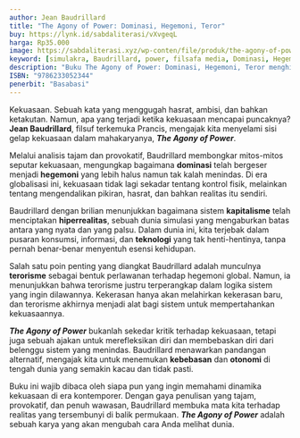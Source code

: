 ```yaml
---
author: Jean Baudrillard
title: "The Agony of Power: Dominasi, Hegemoni, Teror"
buy: https://lynk.id/sabdaliterasi/vXvgeqL
harga: Rp35.000
image: https://sabdaliterasi.xyz/wp-conten/file/produk/the-agony-of-power-dominasi-hegemoni-teror.jpg
keyword: [simulakra, Baudrillard, power, filsafa media, Dominasi, Hegemoni, Teror]
description: "Buku The Agony of Power: Dominasi, Hegemoni, Teror menghimpun makalah-makalah yang sebelumnya tidak diterbitkan yang ditulis pada 2005, dua tahun sebe..."
ISBN: "9786233052344"
penerbit: "Basabasi"
---
```

<p>Kekuasaan. Sebuah kata yang menggugah hasrat, ambisi, dan bahkan ketakutan. Namun, apa yang terjadi ketika kekuasaan mencapai puncaknya? <strong>Jean Baudrillard</strong>, filsuf terkemuka Prancis, mengajak kita menyelami sisi gelap kekuasaan dalam mahakaryanya, <em><strong>The Agony of Power</strong></em>.</p><p>Melalui analisis tajam dan provokatif, Baudrillard membongkar mitos-mitos seputar kekuasaan, mengungkap bagaimana <strong>dominasi</strong> telah bergeser menjadi <strong>hegemoni</strong> yang lebih halus namun tak kalah menindas. Di era globalisasi ini, kekuasaan tidak lagi sekadar tentang kontrol fisik, melainkan tentang mengendalikan pikiran, hasrat, dan bahkan realitas itu sendiri.</p><p>Baudrillard dengan brilian menunjukkan bagaimana sistem <strong>kapitalisme</strong> telah menciptakan <strong>hiperrealitas</strong>, sebuah dunia simulasi yang mengaburkan batas antara yang nyata dan yang palsu. Dalam dunia ini, kita terjebak dalam pusaran konsumsi, informasi, dan <strong>teknologi</strong> yang tak henti-hentinya, tanpa pernah benar-benar menyentuh esensi kehidupan.</p><p>Salah satu poin penting yang diangkat Baudrillard adalah munculnya <strong>terorisme</strong> sebagai bentuk perlawanan terhadap hegemoni global. Namun, ia menunjukkan bahwa terorisme justru terperangkap dalam logika sistem yang ingin dilawannya. Kekerasan hanya akan melahirkan kekerasan baru, dan terorisme akhirnya menjadi alat bagi sistem untuk mempertahankan kekuasaannya.</p><p><em><strong>The Agony of Power</strong></em> bukanlah sekedar kritik terhadap kekuasaan, tetapi juga sebuah ajakan untuk merefleksikan diri dan membebaskan diri dari belenggu sistem yang menindas. Baudrillard menawarkan pandangan alternatif, mengajak kita untuk menemukan <strong>kebebasan</strong> dan <strong>otonomi</strong> di tengah dunia yang semakin kacau dan tidak pasti.</p><p>Buku ini wajib dibaca oleh siapa pun yang ingin memahami dinamika kekuasaan di era kontemporer. Dengan gaya penulisan yang tajam, provokatif, dan penuh wawasan, Baudrillard membuka mata kita terhadap realitas yang tersembunyi di balik permukaan. <em><strong>The Agony of Power</strong></em> adalah sebuah karya yang akan mengubah cara Anda melihat dunia.</p>


